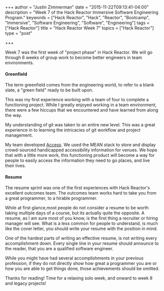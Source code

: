 +++
author = "Justin Zimmerman"
date = "2015-11-22T09:13:41-04:00"
description = "Week 7 of the Hack Reactor Immersive Software Engineering Program."
keywords = ["Hack Reactor", "Hack", "Reactor", "Bootcamp", "Immersive", "Software Engineering", "Software", "Engineering"]
tags = ["Hack Reactor"]
title = "Hack Reactor Week 7"
topics = ["Hack Reactor"]
type = "post"

+++

Week 7 was the first week of "project phase" in Hack Reactor. We will go through 6 weeks of group work to become better engineers in team environments.

#### Greenfield

The term greenfield comes from the engineering world, to refer to a blank slate, a "green field" ready to be built upon.

This was my first experience working with a team of four to complete a functioning project. While I greatly enjoyed working in a team environment, there were a few hiccups that we encountered and have learned from along the way.

My understanding of git was taken to an entire new level. This was a great experience in to learning the intricacies of git workflow and project management.

My team developed [Access](http://access-app.herokuapp.com/). We used the MEAN stack to store and display crowd-sourced handicapped accessibility information for venues. We hope that with a little more work, this functioning product will become a way for people to easily access the information they need to go places, and live their lives.

#### Resume

The resume sprint was one of the first experiences with Hack Reactor's excellent outcomes team. The outcomes team works hard to take you from a great programmer, to a hirable programmer.

While at first glance,most people do not consider a resume to be worth taking multiple days of a course, but its actually quite the opposite. A resume, as I am sure most of you know, is the first thing a recruiter or hiring manager will see. What is a less common for people to understand, is much like the cover letter, you should write your resume with the position in mind.

One of the hardest parts of writing an effective resume, is not writing every accomplishment down. Every single line in your resume should announce to the reader, that you are a qualified software engineer.

While you might have had several accomplishments in your previous profession, if they do not directly show how great a programmer you are or how you are able to get things done, those achievements should be omitted.

Thanks for reading! Time for a relaxing solo week, and onward to week 8 and legacy projects!


